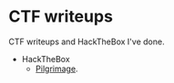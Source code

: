 # CTF writeups
CTF writeups and HackTheBox I've done.

- HackTheBox
  - [Pilgrimage](machine/Pilgrimage/README.md).  

